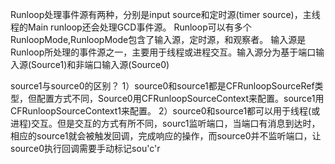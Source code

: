 Runloop处理事件源有两种，分别是input source和定时源(timer source)，主线程的Main runloop还会处理GCD事件源。
Runloop可以有多个RunloopMode,RunloopMode包含了输入源，定时源，和观察者。
输入源是Runloop所处理的事件源之一，主要用于线程或进程交互。输入源分为基于端口输入源(Source1)和非端口输入源(Source0)

source1与source0的区别？
1）source0和source1都是CFRunloopSourceRef类型，但配置方式不同，Source0用CFRunloopSourceContext来配置。source1用CFRunloopSourceContext1来配置。
2）source0和source1都可以用于线程(或进程)交互。但是交互的方式有所不同，sourc1监听端口，当端口有消息到达时，相应的source1就会被触发回调，完成响应的操作，而source0并不监听端口，让source0执行回调需要手动标记sou'c'r